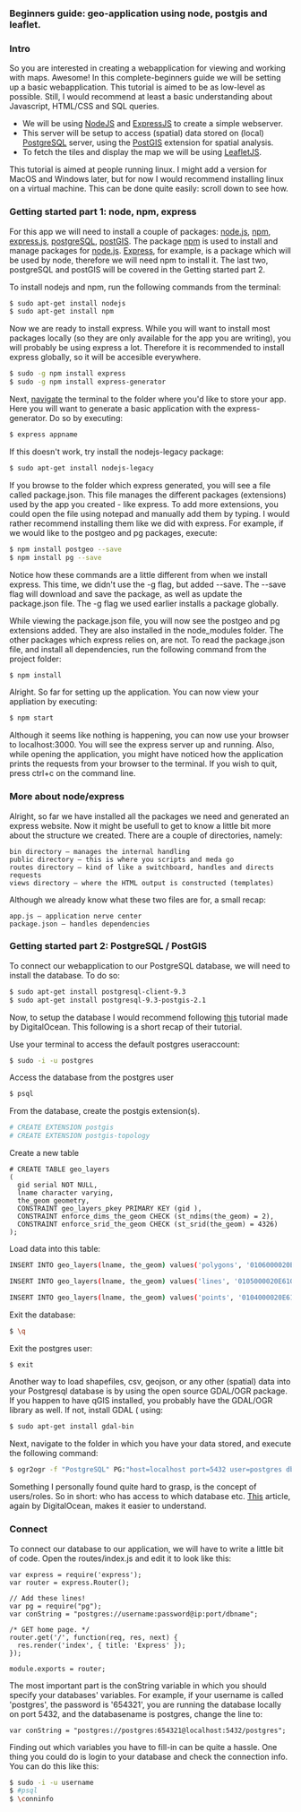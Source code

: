 ### Beginners guide: geo-application using node, postgis and leaflet.

### Intro
So you are interested in creating a webapplication for viewing and working with maps. Awesome! In this complete-beginners guide we will be setting up a basic webapplication. This tutorial is aimed to be as low-level as possible. Still, I would recommend at least a basic understanding about Javascript, HTML/CSS and SQL queries.

- We will be using [NodeJS]() and [ExpressJS]() to create a simple webserver.
- This server will be setup to access (spatial) data stored on (local) [PostgreSQL]() server, using the [PostGIS]() extension for spatial analysis. 
- To fetch the tiles and display the map we will be using [LeafletJS]().

This tutorial is aimed at people running linux. I might add a version for MacOS and Windows later, but for now I would recommend installing linux on a virtual machine. This can be done quite easily: scroll down to see how. 

### Getting started part 1: node, npm, express
For this app we will need to install a couple of packages: [node.js](), [npm](), [express.js](), [postgreSQL](), [postGIS](). The package [npm]() is used to install and manage packages for [node.js](). [Express](), for example, is a package which will be used by node, therefore we will need npm to install it. The last two, postgreSQL and postGIS will be covered in the Getting started part 2. 

To install nodejs and npm, run the following commands from the terminal:

```sh
$ sudo apt-get install nodejs
$ sudo apt-get install npm
```

Now we are ready to install express. While you will want to install most packages locally (so they are only available for the app you are writing), you will probably be using express a lot. Therefore it is recommended to install express globally, so it will be accesible everywhere. 

```sh
$ sudo -g npm install express
$ sudo -g npm install express-generator
```
Next, [navigate](http://linuxcommand.org/lts0020.php) the terminal to the folder where you'd like to store your app. Here you will want to generate a basic application with the express-generator. Do so by executing:
```sh
$ express appname
``` 
If this doesn't work, try install the nodejs-legacy package:
```sh
$ sudo apt-get install nodejs-legacy
``` 
If you browse to the folder which express generated, you will see a file called package.json. This file manages the different packages (extensions) used by the app you created - like express. To add more extensions, you could open the file using notepad and manually add them by typing. I would rather recommend installing them like we did with express. For example, if we would like to the postgeo and pg packages, execute:

```sh
$ npm install postgeo --save 
$ npm install pg --save
``` 
Notice how these commands are a little different from when we install express. This time, we didn't use the -g flag, but added --save. The --save flag will download and save the package, as well as update the package.json file. The -g flag we used earlier installs a package globally.

While viewing the package.json file, you will now see the postgeo and pg extensions added. They are also installed in the node_modules folder. The other packages which express relies on, are not. To read the package.json file, and install all dependencies, run the following command from the project folder:
```sh
$ npm install
``` 
Alright. So far for setting up the application. You can now view your appliation by executing:
```sh
$ npm start
``` 
Although it seems like nothing is happening, you can now use your browser to localhost:3000. You will see the express server up and running. Also, while opening the application, you might have noticed how the application prints the requests from your browser to the terminal. If you wish to quit, press ctrl+c on the command line. 

### More about node/express
Alright, so far we have installed all the packages we need and generated an express website. Now it might be usefull to get to know a little bit more about the structure we created. There are a couple of directories, namely:

    bin directory – manages the internal handling
    public directory – this is where you scripts and meda go
    routes directory – kind of like a switchboard, handles and directs requests
    views directory – where the HTML output is constructed (templates)

Although we already know what these two files are for, a small recap:

    app.js – application nerve center
    package.json – handles dependencies

### Getting started part 2: PostgreSQL / PostGIS

To connect our webapplication to our PostgreSQL database, we will need to install the database. To do so:

```sh 
$ sudo apt-get install postgresql-client-9.3
$ sudo apt-get install postgresql-9.3-postgis-2.1
```
Now, to setup the database I would recommend following [this](https://www.digitalocean.com/community/tutorials/how-to-install-and-use-postgresql-on-ubuntu-14-04) tutorial made by DigitalOcean. This following is a short recap of their tutorial.

Use your terminal to access the default postgres useraccount:
```sh
$ sudo -i -u postgres
```
Access the database from the postgres user
```sh
$ psql
```
From the database, create the postgis extension(s).
```sh
# CREATE EXTENSION postgis
# CREATE EXTENSION postgis-topology
```
Create a new table
```
# CREATE TABLE geo_layers
(
  gid serial NOT NULL,
  lname character varying,
  the_geom geometry,
  CONSTRAINT geo_layers_pkey PRIMARY KEY (gid ),
  CONSTRAINT enforce_dims_the_geom CHECK (st_ndims(the_geom) = 2),
  CONSTRAINT enforce_srid_the_geom CHECK (st_srid(the_geom) = 4326)
);
```
Load data into this table:
```sh
INSERT INTO geo_layers(lname, the_geom) values('polygons', '0106000020E610000002000000010300000001000000050000005A643BDF4F7D52C0917EFB3A70664440D712F241CF7E52C05F07CE19516244405F07CE19517E52C08BFD65F7E4614440696FF085C97C52C0F5B9DA8AFD6544405A643BDF4F7D52C0917EFB3A70664440010300000001000000040000005A643BDF4F7D52C0917EFB3A706644405F07CE19517E52C08BFD65F7E4614440696FF085C97C52C0F5B9DA8AFD6544405A643BDF4F7D52C0917EFB3A70664440');

INSERT INTO geo_layers(lname, the_geom) values('lines', '0105000020E610000004000000010200000002000000B97020240B7E52C0B8921D1B81644440EF552B137E7D52C0D5E76A2BF66344400102000000020000000F9C33A2B47D52C053793BC2696544409352D0ED257D52C03ECBF3E0EE644440010200000002000000EE08A7052F7E52C01CEBE2361A644440367689EAAD7D52C00F0BB5A679634440010200000002000000CA54C1A8A47E52C01092054CE06244402E56D4601A7E52C083DDB06D51624440');

INSERT INTO geo_layers(lname, the_geom) values('points', '0104000020E61000000400000001010000005A643BDF4F7D52C0917EFB3A706644400101000000696FF085C97C52C0F5B9DA8AFD65444001010000005F07CE19517E52C08BFD65F7E46144400101000000D712F241CF7E52C05F07CE1951624440');
```
Exit the database:
```sh
$ \q
```
Exit the postgres user:
```sh
$ exit
```

Another way to load shapefiles, csv, geojson, or any other (spatial) data into your Postgresql database is by using the open source GDAL/OGR package. If you happen to have qGIS installed, you probably have the GDAL/OGR library as well. If not, install GDAL ( using:
```sh
$ sudo apt-get install gdal-bin
```
Next, navigate to the folder in which you have your data stored, and execute the following command:
```sh
$ ogr2ogr -f "PostgreSQL" PG:"host=localhost port=5432 user=postgres dbname=postgres password=5432" neighbourhoods.shp  
```


Something I personally found quite hard to grasp, is the concept of users/roles. So in short: who has access to which database etc. [This](https://www.digitalocean.com/community/tutorials/how-to-use-roles-and-manage-grant-permissions-in-postgresql-on-a-vps--2) article, again by DigitalOcean, makes it easier to understand.  

### Connect 
To connect our database to our application, we will have to write a little bit of code. Open the routes/index.js and edit it to look like this:

```
var express = require('express');
var router = express.Router();

// Add these lines!
var pg = require("pg");
var conString = "postgres://username:password@ip:port/dbname";

/* GET home page. */
router.get('/', function(req, res, next) {
  res.render('index', { title: 'Express' });
});

module.exports = router;
``` 
The most important part is the conString variable in which you should specify your databases' variables. For example, if your username is called 'postgres', the password is '654321', you are running the database locally on port 5432, and the databasename is postgres, change the line to:
```
var conString = "postgres://postgres:654321@localhost:5432/postgres";
```
Finding out which variables you have to fill-in can be quite a hassle. One thing you could do is login to your database and check the connection info. You can do this like this:
```sh
$ sudo -i -u username
$ #psql
$ \conninfo
```